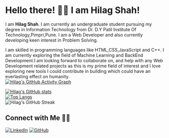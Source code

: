 # Hello there! 👋🏻 I am Hilag Shah!

I am <b>Hilag Shah</b>. I am currently an undergraduate student pursuing my degree in Information Technology from Dr. D.Y Patil Institute Of Technology,Pimpri,Pune. I am a Web Developer and also currently developing keen interest in Problem Solving.

I am skilled in programming languages like HTML,CSS,JavaScript and C++. I am currently exploring the field of Machine Learning and BackEnd Development.I am looking forward to collaborate on, and help with any Web Development related projects as this is my prime field of interest and I love exploring new tools I could contribute in building which could have an everlasting effect on humanity.
<br />
[![Hilag's GitHub Activity Graph](https://activity-graph.herokuapp.com/graph?username=shahhilag&theme=xcode)](https://git.io/shahhilag)
<br />

[![Hilag's GitHub stats](https://github-readme-stats.vercel.app/api?username=shahhilag&show_icons=true&theme=dark)](https://github.com/shahhilag/github-readme-stats)
<br />
[![Top Langs](https://github-readme-stats.vercel.app/api/top-langs/?username=shahhilag)](https://github.com/shahhilag/github-readme-stats)
<br />
![Hilag's GitHub Streak](https://github-readme-streak-stats.herokuapp.com/?user=shahhilag)

## Connect with Me 🤝🏻
[![LinkedIn](https://raw.githubusercontent.com/praveenscience/praveenscience/master/soc/li.svg)](https://www.linkedin.com/in/hilag-shah-802299189/) [![GitHub](https://raw.githubusercontent.com/praveenscience/praveenscience/master/soc/gh.svg)](https://github.com/shahhilag)
